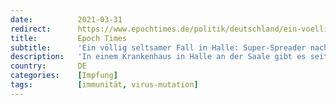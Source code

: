 ```yaml
---
date:          2021-03-31
redirect:      https://www.epochtimes.de/politik/deutschland/ein-voellig-seltsamer-fall-in-halle-super-spreader-nach-impfung-a3482873.html
title:         Epoch Times
subtitle:      'Ein völlig seltsamer Fall in Halle: Super-Spreader nach Impfung?'
description:   'In einem Krankenhaus in Halle an der Saale gibt es seit dem 30. März eine völlig neue Situation. "Das Virus hat offenbar eine neue Strategie", erklärt der ärztliche Direktor des Elisabeth-Krankenhauses, Dr. Liedtke. Es umschiffe alle Abwehrmaßnahmen, die "wir bisher hatten".'
country:       DE
categories:    [Impfung]
tags:          [immunität, virus-mutation]
---
```

